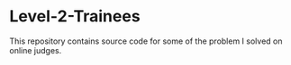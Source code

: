 # Level-2-Trainees
This repository contains source code for some of the problem I solved on online judges.
